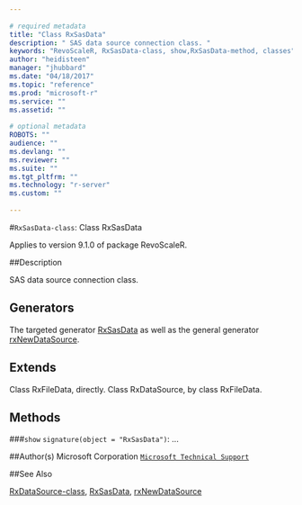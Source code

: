 ```yaml
--- 
 
# required metadata 
title: "Class RxSasData" 
description: " SAS data source connection class. " 
keywords: "RevoScaleR, RxSasData-class, show,RxSasData-method, classes" 
author: "heidisteen" 
manager: "jhubbard" 
ms.date: "04/18/2017" 
ms.topic: "reference" 
ms.prod: "microsoft-r" 
ms.service: "" 
ms.assetid: "" 
 
# optional metadata 
ROBOTS: "" 
audience: "" 
ms.devlang: "" 
ms.reviewer: "" 
ms.suite: "" 
ms.tgt_pltfrm: "" 
ms.technology: "r-server" 
ms.custom: "" 
 
--- 
```

 
 
 
 
 #`RxSasData-class`: Class RxSasData

 Applies to version 9.1.0 of package RevoScaleR.
 
 ##Description
 
SAS data source connection class.
 
 
 ## Generators 

 
The targeted generator [RxSasData](RxSasData.md) as well as the general generator
[rxNewDataSource](../../r-reference/revoscaler/rxnew.md).
 
 ## Extends 

 
Class RxFileData, directly.
Class RxDataSource, by class RxFileData.
 
 ## Methods 

 


###`show`
`signature(object = "RxSasData")`: ...



 
 ##Author(s)
 Microsoft Corporation [`Microsoft Technical Support`](https://go.microsoft.com/fwlink/?LinkID=698556&clcid=0x409)
 
 
 ##See Also
 
[RxDataSource-class](../../r-reference/revoscaler/rxdatasource-class.md),
[RxSasData](RxSasData.md),
[rxNewDataSource](../../r-reference/revoscaler/rxnew.md)
   
 
